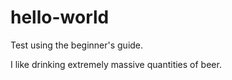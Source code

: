 # hello-world
Test using the beginner's guide.

I like drinking extremely massive quantities of beer.

